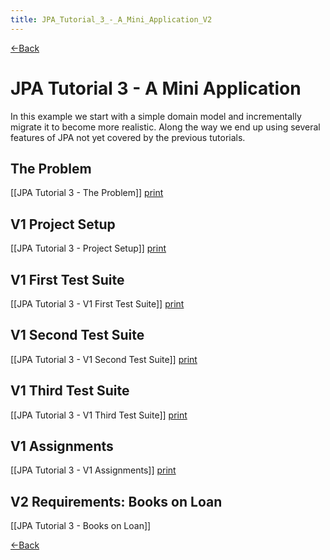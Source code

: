 ```yaml
---
title: JPA_Tutorial_3_-_A_Mini_Application_V2
---
```

[<-Back]({{site.pagesurl}}/EJB_3_and_Java_Persistence_API)

# JPA Tutorial 3 - A Mini Application

In this example we start with a simple domain model and incrementally migrate it to become more realistic. Along the way we end up using several features of JPA not yet covered by the previous tutorials.

## The Problem
[[JPA Tutorial 3 - The Problem]]  [print](http://schuchert.wikispaces.com/JPA+Tutorial+3+-+The+Problem?f=print)

## V1 Project Setup
[[JPA Tutorial 3 - Project Setup]]  [print](http://schuchert.wikispaces.com/JPA+Tutorial+3+-+Project+Setup?f=print)

## V1 First Test Suite
[[JPA Tutorial 3 - V1 First Test Suite]]  [print](http://schuchert.wikispaces.com/JPA+Tutorial+3+-+V1+First+Test+Suite?f=print)

## V1 Second Test Suite
[[JPA Tutorial 3 - V1 Second Test Suite]]   [print](http://schuchert.wikispaces.com/JPA+Tutorial+3+-+V1+Second+Test+Suite?f=print)

## V1 Third Test Suite
[[JPA Tutorial 3 - V1 Third Test Suite]]   [print](http://schuchert.wikispaces.com/JPA+Tutorial+3+-+V1+Third+Test+Suite?f=print)

## V1 Assignments
[[JPA Tutorial 3 - V1 Assignments]]   [print](http://schuchert.wikispaces.com/JPA+Tutorial+3+-+V1+Assignments?f=print)

## V2 Requirements: Books on Loan
[[JPA Tutorial 3 - Books on Loan]]

[<-Back]({{site.pagesurl}}/EJB_3_and_Java_Persistence_API)
